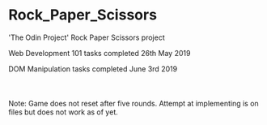 # Rock_Paper_Scissors
'The Odin Project' Rock Paper Scissors project

Web Development 101 tasks completed 26th May 2019

DOM Manipulation tasks completed June 3rd 2019
\
\
\
\
Note: Game does not reset after five rounds. Attempt at implementing is on files but does not work as of yet.
